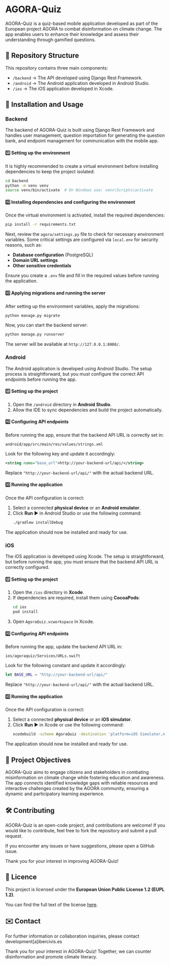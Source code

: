 # AGORA-Quiz

AGORA-Quiz is a quiz-based mobile application developed as part of the European project AGORA to combat disinformation on climate change. The app enables users to enhance their knowledge and assess their understanding through gamified questions.

## 📂 Repository Structure
This repository contains three main components:
- `/backend` → The API developed using Django Rest Framework.
- `/android` → The Android application developed in Android Studio.
- `/ios` → The iOS application developed in Xcode.

## 🚀 Installation and Usage

### Backend
The backend of AGORA-Quiz is built using Django Rest Framework and handles user management, question importation for generating the question bank, and endpoint management for communication with the mobile app.

#### 1️⃣ Setting up the environment
It is highly recommended to create a virtual environment before installing dependencies to keep the project isolated:
```bash
cd backend
python -m venv venv
source venv/bin/activate  # On Windows use: venv\Scripts\activate
```

#### 2️⃣ Installing dependencies and configuring the environment
Once the virtual environment is activated, install the required dependencies:
```bash
pip install -r requirements.txt
```

Next, review the `agora/settings.py` file to check for necessary environment variables. Some critical settings are configured via `local.env` for security reasons, such as:
- **Database configuration** (PostgreSQL)
- **Domain URL settings**
- **Other sensitive credentials**

Ensure you create a `.env` file and fill in the required values before running the application.

#### 3️⃣ Applying migrations and running the server
After setting up the environment variables, apply the migrations:
```bash
python manage.py migrate
```

Now, you can start the backend server:
```bash
python manage.py runserver
```
The server will be available at `http://127.0.0.1:8000/`.

### Android
The Android application is developed using Android Studio. The setup process is straightforward, but you must configure the correct API endpoints before running the app.

#### 1️⃣ Setting up the project
1. Open the `/android` directory in **Android Studio**.
2. Allow the IDE to sync dependencies and build the project automatically.

#### 2️⃣ Configuring API endpoints
Before running the app, ensure that the backend API URL is correctly set in:
```
android/app/src/main/res/values/strings.xml
```
Look for the following key and update it accordingly:
```xml
<string name="base_url">http://your-backend-url/api/</string>
```
Replace `"http://your-backend-url/api/"` with the actual backend URL.

#### 3️⃣ Running the application
Once the API configuration is correct:
1. Select a connected **physical device** or an **Android emulator**.
2. Click **Run** ▶️ in Android Studio or use the following command:
   ```bash
   ./gradlew installDebug
   ```
The application should now be installed and ready for use.

### iOS
The iOS application is developed using Xcode. The setup is straightforward, but before running the app, you must ensure that the backend API URL is correctly configured.

#### 1️⃣ Setting up the project
1. Open the `/ios` directory in **Xcode**.
2. If dependencies are required, install them using **CocoaPods**:
   ```bash
   cd ios
   pod install
   ```
3. Open `AgoraQuiz.xcworkspace` in Xcode.

#### 2️⃣ Configuring API endpoints
Before running the app, update the backend API URL in:
```
ios/agoraquiz/Services/URLs.swift
```
Look for the following constant and update it accordingly:
```swift
let BASE_URL = "http://your-backend-url/api/"
```
Replace `"http://your-backend-url/api/"` with the actual backend URL.

#### 3️⃣ Running the application
Once the API configuration is correct:
1. Select a connected **physical device** or an **iOS simulator**.
2. Click **Run** ▶️ in Xcode or use the following command:
   ```bash
   xcodebuild -scheme AgoraQuiz -destination 'platform=iOS Simulator,name=iPhone 14,OS=latest' build
   ```
The application should now be installed and ready for use.

## 🎯 Project Objectives
AGORA-Quiz aims to engage citizens and stakeholders in combating misinformation on climate change while fostering education and awareness. The app connects identified knowledge gaps with reliable resources and interactive challenges created by the AGORA community, ensuring a dynamic and participatory learning experience.

## 🛠 Contributing
AGORA-Quiz is an open-code project, and contributions are welcome! If you would like to contribute, feel free to fork the repository and submit a pull request.

If you encounter any issues or have suggestions, please open a GitHub issue.

Thank you for your interest in improving AGORA-Quiz!

## 📜 Licence
This project is licensed under the **European Union Public License 1.2 (EUPL 1.2)**. 

You can find the full text of the license [here](https://joinup.ec.europa.eu/collection/eupl/eupl-text-eupl-12).

## ✉️ Contact
For further information or collaboration inquiries, please contact development[a]ibercivis.es

Thank you for your interest in AGORA-Quiz! Together, we can counter disinformation and promote climate literacy.
